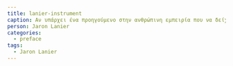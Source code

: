 ```yaml
---
title: lanier-instrument
caption: Αν υπάρχει ένα προηγούμενο στην ανθρώπινη εμπειρία που να δείχνει πώς θα πρέπει να μοιάζει ένας υπολογιστής, αυτό είναι το μουσικό όργανο, μια επινόηση με την οποία μπορείς να διερευνήσεις ένα τεράστιο εύρος δυνατοτήτων μέσω μιας διεπαφής που συνδέει το μυαλό με το σώμα σου.
person: Jaron Lanier
categories:
  - preface
tags:
  - Jaron Lanier
---
```

